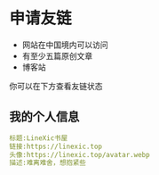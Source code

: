 # 申请友链

- 网站在中国境内可以访问
- 有至少五篇原创文章
- 博客站

你可以在下方查看友链状态

## 我的个人信息

```yaml
标题:LineXic书屋
链接:https://linexic.top
头像:https://linexic.top/avatar.webp
描述:难离难舍，想抱紧些
```
